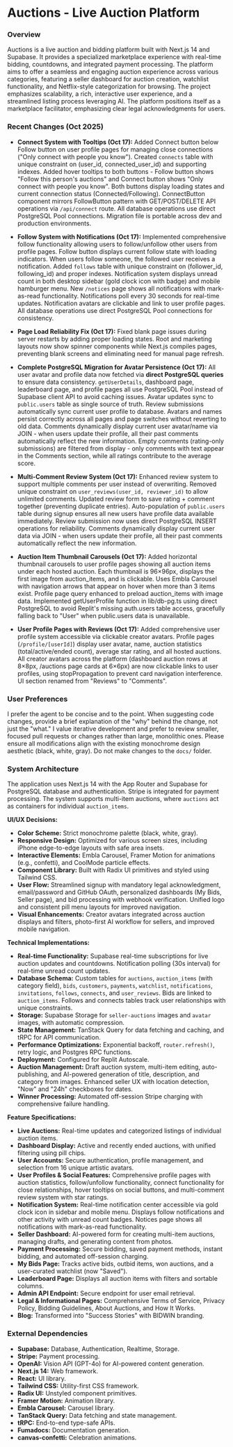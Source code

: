 # Auctions - Live Auction Platform

### Overview
Auctions is a live auction and bidding platform built with Next.js 14 and Supabase. It provides a specialized marketplace experience with real-time bidding, countdowns, and integrated payment processing. The platform aims to offer a seamless and engaging auction experience across various categories, featuring a seller dashboard for auction creation, watchlist functionality, and Netflix-style categorization for browsing. The project emphasizes scalability, a rich, interactive user experience, and a streamlined listing process leveraging AI. The platform positions itself as a marketplace facilitator, emphasizing clear legal acknowledgments for users.

### Recent Changes (Oct 2025)
- **Connect System with Tooltips (Oct 17):** Added Connect button below Follow button on user profile pages for managing close connections ("Only connect with people you know"). Created `connects` table with unique constraint on (user_id, connected_user_id) and supporting indexes. Added hover tooltips to both buttons - Follow button shows "Follow this person's auctions" and Connect button shows "Only connect with people you know". Both buttons display loading states and current connection status (Connected/Following). ConnectButton component mirrors FollowButton pattern with GET/POST/DELETE API operations via `/api/connect` route. All database operations use direct PostgreSQL Pool connections. Migration file is portable across dev and production environments.

- **Follow System with Notifications (Oct 17):** Implemented comprehensive follow functionality allowing users to follow/unfollow other users from profile pages. Follow button displays current follow state with loading indicators. When users follow someone, the followed user receives a notification. Added `follows` table with unique constraint on (follower_id, following_id) and proper indexes. Notification system displays unread count in both desktop sidebar (gold clock icon with badge) and mobile hamburger menu. New `/notices` page shows all notifications with mark-as-read functionality. Notifications poll every 30 seconds for real-time updates. Notification avatars are clickable and link to user profile pages. All database operations use direct PostgreSQL Pool connections for consistency.

- **Page Load Reliability Fix (Oct 17):** Fixed blank page issues during server restarts by adding proper loading states. Root and marketing layouts now show spinner components while Next.js compiles pages, preventing blank screens and eliminating need for manual page refresh.

- **Complete PostgreSQL Migration for Avatar Persistence (Oct 17):** All user avatar and profile data now fetched via **direct PostgreSQL queries** to ensure data consistency. `getUserDetails`, dashboard page, leaderboard page, and profile pages all use PostgreSQL Pool instead of Supabase client API to avoid caching issues. Avatar updates sync to `public.users` table as single source of truth. Review submissions automatically sync current user profile to database. Avatars and names persist correctly across all pages and page switches without reverting to old data. Comments dynamically display current user avatar/name via JOIN - when users update their profile, all their past comments automatically reflect the new information. Empty comments (rating-only submissions) are filtered from display - only comments with text appear in the Comments section, while all ratings contribute to the average score.

- **Multi-Comment Review System (Oct 17):** Enhanced review system to support multiple comments per user instead of overwriting. Removed unique constraint on `user_reviews(user_id, reviewer_id)` to allow unlimited comments. Updated review form to save rating + comment together (preventing duplicate entries). Auto-population of `public.users` table during signup ensures all new users have profile data available immediately. Review submission now uses direct PostgreSQL INSERT operations for reliability. Comments dynamically display current user data via JOIN - when users update their profile, all their past comments automatically reflect the new information.

- **Auction Item Thumbnail Carousels (Oct 17):** Added horizontal thumbnail carousels to user profile pages showing all auction items under each hosted auction. Each thumbnail is 96×96px, displays the first image from auction_items, and is clickable. Uses Embla Carousel with navigation arrows that appear on hover when more than 3 items exist. Profile page query enhanced to preload auction_items with image data. Implemented getUserProfile function in lib/db-pg.ts using direct PostgreSQL to avoid Replit's missing auth.users table access, gracefully falling back to "User" when public.users data is unavailable.

- **User Profile Pages with Reviews (Oct 17):** Added comprehensive user profile system accessible via clickable creator avatars. Profile pages (`/profile/[userId]`) display user avatar, name, auction statistics (total/active/ended count), average star rating, and all hosted auctions. All creator avatars across the platform (dashboard auction rows at 8×8px, /auctions page cards at 6×6px) are now clickable links to user profiles, using stopPropagation to prevent card navigation interference. UI section renamed from "Reviews" to "Comments".

### User Preferences
I prefer the agent to be concise and to the point. When suggesting code changes, provide a brief explanation of the "why" behind the change, not just the "what." I value iterative development and prefer to review smaller, focused pull requests or changes rather than large, monolithic ones. Please ensure all modifications align with the existing monochrome design aesthetic (black, white, gray). Do not make changes to the `docs/` folder.

### System Architecture
The application uses Next.js 14 with the App Router and Supabase for PostgreSQL database and authentication. Stripe is integrated for payment processing. The system supports multi-item auctions, where `auctions` act as containers for individual `auction_items`.

**UI/UX Decisions:**
- **Color Scheme:** Strict monochrome palette (black, white, gray).
- **Responsive Design:** Optimized for various screen sizes, including iPhone edge-to-edge layouts with safe area insets.
- **Interactive Elements:** Embla Carousel, Framer Motion for animations (e.g., confetti), and CoolMode particle effects.
- **Component Library:** Built with Radix UI primitives and styled using Tailwind CSS.
- **User Flow:** Streamlined signup with mandatory legal acknowledgment, email/password and GitHub OAuth, personalized dashboards (My Bids, Seller page), and bid processing with webhook verification. Unified logo and consistent pill menu layouts for improved navigation.
- **Visual Enhancements:** Creator avatars integrated across auction displays and filters, photo-first AI workflow for sellers, and improved mobile navigation.

**Technical Implementations:**
- **Real-time Functionality:** Supabase real-time subscriptions for live auction updates and countdowns. Notification polling (30s interval) for real-time unread count updates.
- **Database Schema:** Custom tables for `auctions`, `auction_items` (with category field), `bids`, `customers`, `payments`, `watchlist`, `notifications`, `invitations`, `follows`, `connects`, and `user_reviews`. Bids are linked to `auction_items`. Follows and connects tables track user relationships with unique constraints.
- **Storage:** Supabase Storage for `seller-auctions` images and `avatar` images, with automatic compression.
- **State Management:** TanStack Query for data fetching and caching, and tRPC for API communication.
- **Performance Optimizations:** Exponential backoff, `router.refresh()`, retry logic, and Postgres RPC functions.
- **Deployment:** Configured for Replit Autoscale.
- **Auction Management:** Draft auction system, multi-item editing, auto-publishing, and AI-powered generation of title, description, and category from images. Enhanced seller UX with location detection, "Now" and "24h" checkboxes for dates.
- **Winner Processing:** Automated off-session Stripe charging with comprehensive failure handling.

**Feature Specifications:**
- **Live Auctions:** Real-time updates and categorized listings of individual auction items.
- **Dashboard Display:** Active and recently ended auctions, with unified filtering using pill chips.
- **User Accounts:** Secure authentication, profile management, and selection from 16 unique artistic avatars.
- **User Profiles & Social Features:** Comprehensive profile pages with auction statistics, follow/unfollow functionality, connect functionality for close relationships, hover tooltips on social buttons, and multi-comment review system with star ratings.
- **Notification System:** Real-time notification center accessible via gold clock icon in sidebar and mobile menu. Displays follow notifications and other activity with unread count badges. Notices page shows all notifications with mark-as-read functionality.
- **Seller Dashboard:** AI-powered form for creating multi-item auctions, managing drafts, and generating content from photos.
- **Payment Processing:** Secure bidding, saved payment methods, instant bidding, and automated off-session charging.
- **My Bids Page:** Tracks active bids, outbid items, won auctions, and a user-curated watchlist (now "Saved").
- **Leaderboard Page:** Displays all auction items with filters and sortable columns.
- **Admin API Endpoint:** Secure endpoint for user email retrieval.
- **Legal & Informational Pages:** Comprehensive Terms of Service, Privacy Policy, Bidding Guidelines, About Auctions, and How It Works.
- **Blog:** Transformed into "Success Stories" with BIDWIN branding.

### External Dependencies
- **Supabase:** Database, Authentication, Realtime, Storage.
- **Stripe:** Payment processing.
- **OpenAI:** Vision API (GPT-4o) for AI-powered content generation.
- **Next.js 14:** Web framework.
- **React:** UI library.
- **Tailwind CSS:** Utility-first CSS framework.
- **Radix UI:** Unstyled component primitives.
- **Framer Motion:** Animation library.
- **Embla Carousel:** Carousel library.
- **TanStack Query:** Data fetching and state management.
- **tRPC:** End-to-end type-safe APIs.
- **Fumadocs:** Documentation generation.
- **canvas-confetti:** Celebration animations.